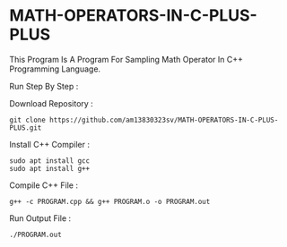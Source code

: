 # MATH-OPERATORS-IN-C-PLUS-PLUS

This Program Is A Program For Sampling Math Operator In C++ Programming Language.

Run Step By Step :

  Download Repository :
  
    git clone https://github.com/am13830323sv/MATH-OPERATORS-IN-C-PLUS-PLUS.git

  Install C++ Compiler :
  
    sudo apt install gcc
    sudo apt install g++
    
  Compile C++ File :
  
    g++ -c PROGRAM.cpp && g++ PROGRAM.o -o PROGRAM.out
    
  Run Output File :
  
    ./PROGRAM.out
  
    
